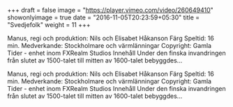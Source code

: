 +++
draft = false
image = "https://player.vimeo.com/video/260649410"
showonlyimage = true
date = "2016-11-05T20:23:59+05:30"
title = "Svedjefolk"
weight = 11
+++
Manus, regi och produktion: Nils och Elisabet Håkanson Färg Speltid: 16 min. Medverkande: Stockholmare och värmlänningar Copyright: Gamla Tider - enhet inom FXRealm Studios Innehåll Under den finska invandringen från slutet av 1500-talet till mitten av 1600-talet bebyggdes…
<!--more-->

Manus, regi och produktion: Nils och Elisabet Håkanson Färg Speltid: 16 min. Medverkande: Stockholmare och värmlänningar Copyright: Gamla Tider - enhet inom FXRealm Studios Innehåll Under den finska invandringen från slutet av 1500-talet till mitten av 1600-talet bebyggdes…
